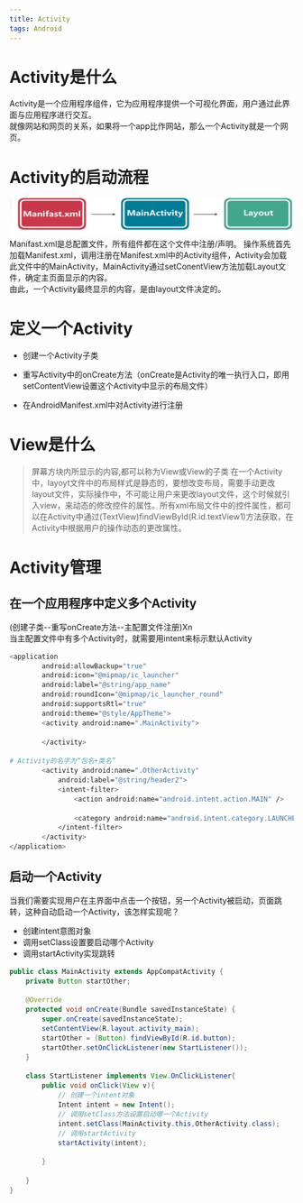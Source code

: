 ```yaml
---
title: Activity
tags: Android 
---
```

# Activity是什么
Activity是一个应用程序组件，它为应用程序提供一个可视化界面，用户通过此界面与应用程序进行交互。  
就像网站和网页的关系，如果将一个app比作网站，那么一个Activity就是一个网页。  

# Activity的启动流程
![Activity](/assets/img/blog/Android/2017-09-17-Activity.png)
Manifast.xml是总配置文件，所有组件都在这个文件中注册/声明。
操作系统首先加载Manifest.xml，调用注册在Manifest.xml中的Activity组件，Activity会加载此文件中的MainActivity，MainActivity通过setConentView方法加载Layout文件，确定主页面显示的内容。  
由此，一个Activity最终显示的内容，是由layout文件决定的。  

# 定义一个Activity
- 创建一个Activity子类

- 重写Activity中的onCreate方法（onCreate是Activity的唯一执行入口，即用setContentView设置这个Activity中显示的布局文件）

- 在AndroidManifest.xml中对Activity进行注册
# View是什么
> 屏幕方块内所显示的内容,都可以称为View或View的子类
在一个Activity中，layoyt文件中的布局样式是静态的，要想改变布局，需要手动更改layout文件，实际操作中，不可能让用户来更改layout文件，这个时候就引入view，来动态的修改控件的属性。所有xml布局文件中的控件属性，都可以在Activity中通过(TextView)findViewById(R.id.textView1)方法获取，在Activity中根据用户的操作动态的更改属性。  

# Activity管理
## 在一个应用程序中定义多个Activity
(创建子类--重写onCreate方法--主配置文件注册)Xn  
当主配置文件中有多个Activity时，就需要用intent来标示默认Activity
```bash
<application
        android:allowBackup="true"
        android:icon="@mipmap/ic_launcher"
        android:label="@string/app_name"
        android:roundIcon="@mipmap/ic_launcher_round"
        android:supportsRtl="true"
        android:theme="@style/AppTheme">
        <activity android:name=".MainActivity">

        </activity>

# Activity的名字为“包名+类名”
        <activity android:name=".OtherActivity"
            android:label="@string/header2">
            <intent-filter>
                <action android:name="android.intent.action.MAIN" />

                <category android:name="android.intent.category.LAUNCHER" />
            </intent-filter>
        </activity>
</application>

```
## 启动一个Activity
当我们需要实现用户在主界面中点击一个按钮，另一个Activity被启动，页面跳转，这种自动启动一个Activity，该怎样实现呢？  
- 创建intent意图对象
- 调用setClass设置要启动哪个Activity
- 调用startActivity实现跳转
```java
public class MainActivity extends AppCompatActivity {
    private Button startOther;

    @Override
    protected void onCreate(Bundle savedInstanceState) {
        super.onCreate(savedInstanceState);
        setContentView(R.layout.activity_main);
        startOther = (Button) findViewById(R.id.button);
        startOther.setOnClickListener(new StartListener());
    }

    class StartListener implements View.OnClickListener{
        public void onClick(View v){
            // 创建一个intent对象
            Intent intent = new Intent();
            // 调用setClass方法设置启动哪一个Activity
            intent.setClass(MainActivity.this,OtherActivity.class);
            // 调用startActivity
            startActivity(intent);

        }

    }
}

```





